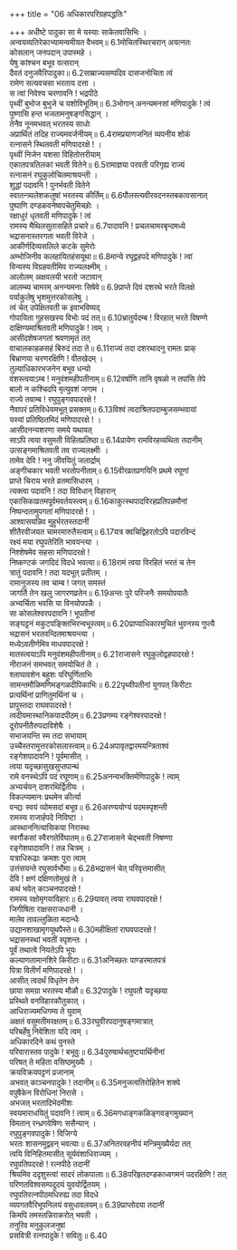 +++
title = "06 अधिकारपरिग्रहपद्धतिः"

+++
अधीष्टे पादुका सा मे यस्याः साकेतवासिभिः ।  
अन्वयव्यतिरेकाभ्यामन्वमीयत वैभवम्॥ 6.1मोचितस्थिरचरान् अयत्नतः  
कोसलान् जनपदान् उपास्महे ।  
येषु कांश्चन बभूव वत्सरान्  
दैवतं दनुजवैरिपादुका॥ 6.2साम्राज्यसम्पदिव दासजनोचिता त्वं  
रामेण सत्यवचसा भरताय दत्ता ।  
स त्वां निवेश्य चरणावनि ! भद्रपीठे  
पृथ्वीं बुभोज बुभुजे च यशोविभूतिम्॥ 6.3भोगान् अनन्यमनसां मणिपादुके ! त्वं  
पुष्णासि हन्त भजतामनुषङ्गसिद्धान् ।  
तेनैव नूनमभवत् भरतस्य साधोः  
अप्रार्थितं तदिह राज्यमवर्जनीयम्॥ 6.4रामप्रयाणजनितं व्यपनीय शोकं  
रत्नासने स्थितवती मणिपादरक्षे ! ।  
पृथ्वीं निजेन यशसा विहितोत्तरीयाम्  
एकातपत्रतिलकां भवती वितेने॥ 6.5रामाज्ञया परवती परिगृह्य राज्यं  
रत्नासनं रघुकुलोचितमाश्रयन्ती ।  
शुद्धां पदावनि ! पुनर्भवती वितेने  
स्वातन्त्र्यलेशकलुषां भरतस्य कीर्तिम्॥ 6.6पौलस्त्यवीरवदनस्तबकावसानात्  
पुष्पाणि दण्डकवनेष्वपचेतुमिच्छोः ।  
रक्षाधुरं धृतवती मणिपादुके ! त्वं  
रामस्य मैथिलसुतासहिते प्रचारे॥ 6.7पादावनि ! प्रचलचामरबृन्दमध्ये  
भद्रासनास्तरगता भवती विरेजे ।  
आकीर्णदिव्यसलिले कटके सुमेरोः  
अम्भोजिनीव कलहायितहंसयूथा॥ 6.8मान्ये रघूद्वहपदे मणिपादुके ! त्वां  
विन्यस्य विग्रहवतीमिव राज्यलक्ष्मीम् ।  
आलोलम् अक्षवलयी भरतो जटावान्  
आलम्ब्य चामरम् अनन्यमनाः सिषेवे॥ 6.9प्राप्ते दिवं दशरथे भरते विलक्षे  
पर्याकुलेषु भृशमुत्तरकोसलेषु ।  
त्वं चेत् उपेक्षितवती क इवाभविष्यद्  
गोपायिता गुहसखस्य विभोः पदं तत्॥ 6.10भ्रातुर्यदम्ब ! विरहात् भरते विषण्णे  
दाक्षिण्यमाश्रितवती मणिपादुके ! त्वम् ।  
आसीदशेषजगतां श्रवणामृतं तत्  
वाचालकाहळसहं बिरुदं तदा ते॥ 6.11राज्यं तदा दशरथादनु रामतः प्राक्  
बिभ्राणया चरणरक्षिणि ! वीतखेदम् ।  
तुल्याधिकारभजनेन बभूव धन्यो  
वंशस्त्वयाऽम्ब ! मनुवंशमहीपतीनाम्॥ 6.12वर्षाणि तानि वृषळो न तपांसि तेपे  
बालो न कश्चिदपि मृत्युवशं जगाम ।  
राज्ये तवाम्ब ! रघुपुङ्गवपादरक्षे !  
नैवापरं प्रतिविधेयमभूत् प्रसक्तम्॥ 6.13विश्वं त्वदाश्रितपदाम्बुजसम्भवायां  
यस्यां प्रतिष्ठितमिदं मणिपादरक्षे ! ।  
आसीदनन्यशरणा समये यथावत्  
साऽपि त्वया वसुमती विहितप्रतिष्ठा॥ 6.14प्रायेण रामविरहव्यथिता तदानीम्  
उत्सङ्गमाश्रितवती तव राज्यलक्ष्मीः ।  
तामेव देवि ! ननु जीवयितुं जलार्द्राम्  
अङ्गीचकार भवती भरतोपनीताम्॥ 6.15वीरव्रतप्रणयिनि प्रथमे रघूणां  
प्राप्ते चिराय भरते व्रतमासिधारम् ।  
त्यक्त्वा पदावनि ! तदा विविधान् विहारान्  
एकासिकाव्रतमपूर्वमवर्तयस्त्वम्॥ 6.16काकुत्स्थपादविरहप्रतिपन्नमौनां  
निष्पन्दतामुपगतां मणिपादरक्षे ! ।  
आश्वासयन्निव मुहुर्भरतस्तदानीं  
शीतैरवीजयत चामरमारुतैस्त्वाम्॥ 6.17यत्र क्वचिद्विहरतोऽपि पदारविन्दं  
रक्ष्यं मया रघुपतेरिति भावयन्त्या ।  
निश्शेषमेव सहसा मणिपादरक्षे !  
निष्कण्टकं जगदिदं विदधे भवत्या॥ 6.18रामं त्वया विरहितं भरतं च तेन  
त्रातुं पदावनि ! तदा यदभूत् प्रतीतम् ।  
रामानुजस्य तव चाम्ब ! जगत् समस्तं  
जागर्ति तेन खलु जागरणव्रतेन॥ 6.19अन्तः पुरे परिजनैः समयोपयातैः  
अभ्यर्चिता भवसि या विनयोपपन्नैः ।  
सा कोसलेश्वरपदावनि ! भूपतीनां  
सङ्घट्टनं मकुटपङ्क्तिभिरन्वभूस्त्वम्॥ 6.20प्राप्याधिकारमुचितं भुवनस्य गुप्त्यै  
भद्रासनं भरतवन्दितमाश्रयन्त्या ।  
मध्येऽवतीर्णमिव माधवपादरक्षे !  
मातस्त्वयाऽपि मनुवंशमहीपतीनाम्॥ 6.21राजासने रघुकुलोद्वहपादरक्षे !  
नीराजनं समभवत् समयोचितं ते ।  
श्लाघावशेन बहुशः परिघूर्णिताभिः  
सामन्तमौळिमणिमङ्गळदीपिकाभिः॥ 6.22पृथ्वीपतीनां युगपत् किरीटाः  
प्रत्यर्थिनां प्राणितुमर्थिनां च ।  
प्रापुस्तदा राघवपादरक्षे !  
त्वदीयमास्थानिकपादपीठम्॥ 6.23प्रणम्य रङ्गेश्वरपादरक्षे !  
दूरोपनीतैरुपदाविशेषैः ।  
सभाजयन्ति स्म तदा सभायाम्  
उच्चैस्तरामुत्तरकोसलास्त्वाम्॥ 6.24अपावृतद्वारमयन्त्रिताश्वं  
रङ्गेशपादावनि ! पूर्वमासीत् ।  
त्वया यदृच्छासुखसुप्तपान्थं  
रामे वनस्थेऽपि पदं रघूणाम्॥ 6.25अनन्यभक्तिर्मणिपादुके ! त्वाम्  
अभ्यर्चयन् दाशरथिर्द्वितीयः ।  
विकल्प्यमानः प्रथमेन कीर्त्या  
वन्द्यः स्वयं व्योमसदां बभूव॥ 6.26अरण्ययोग्यं पदमस्पृशन्ती  
रामस्य राजार्हपदे निविष्टा ।  
आस्थाननित्यासिकया निरास्थः  
स्वर्गौकसां स्वैरगतेर्विघातम्॥ 6.27राजासने चेद्भवती निषण्णा  
रङ्गेशपादावनि ! तन्न चित्रम् ।  
यत्राधिरूढाः क्रमशः पुरा त्वाम्  
उत्तंसयन्ते रघुसार्वभौमाः॥ 6.28भद्रासनं चेत् परिवृत्तमासीत्  
देवि ! क्षणं दक्षिणतोमुखं ते ।  
कथं भवेत् काञ्चनपादरक्षे !  
रामस्य रक्षोमृगयाविहारः॥ 6.29यावत् त्वया राघवपादरक्षे !  
जिगीषिता राक्षसराजधानी ।  
मालेव तावल्लुळिता मदान्धैः  
उद्यानशाखामृगयूथपैस्ते॥ 6.30महीक्षितां राघवपादरक्षे !  
भद्रासनस्थां भवतीं स्पृशन्तः ।  
पूर्वं तथात्वे नियतेऽपि भूयः  
कल्याणतामानशिरे किरीटाः॥ 6.31अनिच्छतः पाण्डरमातपत्रं  
पित्रा वितीर्णं मणिपादरक्षे ! ।  
आसीत् त्वदर्थं विधृतेन तेन  
छाया समग्रा भरतस्य मौळौ॥ 6.32पादुके ! रघुपतौ यदृच्छया  
प्रस्थिते वनविहारकौतुकात् ।  
आधिराज्यमधिगम्य ते युवाम्  
अक्षतं वसुमतीमरक्षतम्॥ 6.33रघुवीरपदानुषङ्गमात्रात्  
परिबर्हेषु निवेशिता यदि त्वम् ।  
अधिकारदिने कथं पुनस्ते  
परिवारास्तव पादुके ! बभूवुः॥ 6.34पुरुषार्थचतुष्टयार्थिनीनां  
परिषत् ते महिता वसिष्ठमुख्यैः ।  
क्रयविक्रयपट्टणं प्रजानाम्  
अभवत् काञ्चनपादुके ! तदानीम्॥ 6.35मनुजत्वतिरोहितेन शक्ये  
वपुषैकेन विरोधिनां निरासे ।  
अभजत् भरतादिभेदमीशः  
स्वयमाराधयितुं पदावनि ! त्वाम्॥ 6.36मगधाङ्गकळिङ्गवङ्गमुख्यान्  
विमतान् रन्ध्रगवेषिणः ससैन्यान् ।  
रघुपुङ्गवपादुके ! विजिग्ये  
भरतः शासनमुद्वहन् भवत्याः॥ 6.37अनितरवहनीयं मन्त्रिमुख्यैर्यदा तत्  
त्वयि विनिहितमासीत् सूर्यवंशाधिराज्यम् ।  
रघुपतिपदरक्षे ! रत्नपीठे तदानीं  
श्रियमिव ददृशुस्त्वां सादरं लोकपालाः॥ 6.38परिहृतदण्डकाध्वगमनं पदरक्षिणि ! तत्  
परिणतविश्वसम्पदुदयं युवयोर्द्वितयम् ।  
रघुपतिरत्नपीठमधिरुह्य तदा विदधे  
व्यपगतवैरिभूपनिलयं वसुधावलयम्॥ 6.39प्राप्तोदया तदानीं  
किमपि तमस्तन्निराकरोत् भवती ।  
तनुरिव मनुकुलजनुषां  
प्रसवित्री रत्नपादुके ! सवितुः॥ 6.40
